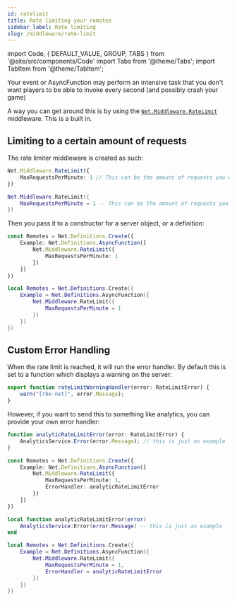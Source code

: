 ```yaml
---
id: ratelimit
title: Rate limiting your remotes
sidebar_label: Rate limiting
slug: /middleware/rate-limit
---
```

import Code, { DEFAULT_VALUE, GROUP, TABS } from '@site/src/components/Code'
import Tabs from '@theme/Tabs';
import TabItem from '@theme/TabItem';

Your event or AsyncFunction may perform an intensive task that you don't want players to be able to invoke every second (and possibly crash your game)

A way you can get around this is by using the [`Net.Middleware.RateLimit`](../api/middleware#ratelimit) middleware. This is a built in.

## Limiting to a certain amount of requests

The rate limiter middleware is created as such:

<Tabs defaultValue={DEFAULT_VALUE} groupId={GROUP} values={TABS}>
 <TabItem value="ts">

```ts
Net.Middleware.RateLimit({
    MaxRequestsPerMinute: 1 // This can be the amount of requests you want to limit per minute
})
```
 </TabItem>
 <TabItem value="luau">

```lua
Net.Middleware.RateLimit({
    MaxRequestsPerMinute = 1 -- This can be the amount of requests you want to limit per minute
})
```
 </TabItem>
</Tabs>

Then you pass it to a constructor for a server object, or a definition:

<Tabs defaultValue={DEFAULT_VALUE} groupId={GROUP} values={TABS}>
 <TabItem value="ts">

```ts
const Remotes = Net.Definitions.Create({
    Example: Net.Definitions.AsyncFunction([
        Net.Middleware.RateLimit({
            MaxRequestsPerMinute: 1
        })
    ])
})
```

 </TabItem>
 <TabItem value="luau">

```lua
local Remotes = Net.Definitions.Create({
    Example = Net.Definitions.AsyncFunction({
        Net.Middleware.RateLimit({
            MaxRequestsPerMinute = 1
        })
    })
})
```

 </TabItem>
</Tabs>


## Custom Error Handling
When the rate limit is reached, it will run the error handler. By default this is set to a function which displays a warning on the server:

```ts
export function rateLimitWarningHandler(error: RateLimitError) {
	warn("[rbx-net]", error.Message);
}
```

However, if you want to send this to something like analytics, you can provide your own error handler:

<Tabs defaultValue={DEFAULT_VALUE} groupId={GROUP} values={TABS}>
 <TabItem value="ts">

```ts
function analyticRateLimitError(error: RateLimitError) {
    AnalyticsService.Error(error.Message); // this is just an example
}
```

```ts
const Remotes = Net.Definitions.Create({
    Example: Net.Definitions.AsyncFunction([
        Net.Middleware.RateLimit({
            MaxRequestsPerMinute: 1,
            ErrorHandler: analyticRateLimitError
        })
    ])
})
```

 </TabItem>
 <TabItem value="luau">

```lua
local function analyticRateLimitError(error)
    AnalyticsService:Error(error.Message) -- this is just an example
end
```

```lua
local Remotes = Net.Definitions.Create({
    Example = Net.Definitions.AsyncFunction({
        Net.Middleware.RateLimit({
            MaxRequestsPerMinute = 1,
            ErrorHandler = analyticRateLimitError
        })
    })
})
```

 </TabItem>
</Tabs>
